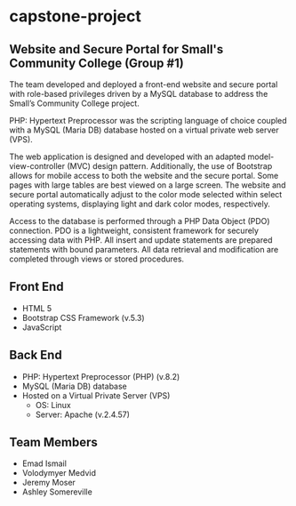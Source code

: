 # capstone-project
## Website and Secure Portal for Small's Community College (Group #1)

The team developed and deployed a front-end website and secure portal with role-based privileges driven by a MySQL database to address the Small’s Community College project.

PHP: Hypertext Preprocessor was the scripting language of choice coupled with a MySQL (Maria DB) database hosted on a virtual private web server (VPS).

The web application is designed and developed with an adapted model-view-controller (MVC) design pattern. Additionally, the use of Bootstrap allows for mobile access to both the website and the secure portal. Some pages with large tables are best viewed on a large screen. The website and secure portal automatically adjust to the color mode selected within select operating systems, displaying light and dark color modes, respectively.

Access to the database is performed through a PHP Data Object (PDO) connection. PDO is a lightweight, consistent framework for securely accessing data with PHP. All insert and update statements are prepared statements with bound parameters. All data retrieval and modification are completed through views or stored procedures.


## Front End
- HTML 5
- Bootstrap CSS Framework (v.5.3)
- JavaScript


## Back End
- PHP: Hypertext Preprocessor (PHP) (v.8.2)
- MySQL (Maria DB) database
- Hosted on a Virtual Private Server (VPS)
  - OS: Linux
  - Server: Apache (v.2.4.57)


## Team Members
- Emad Ismail
- Volodymyer Medvid
- Jeremy Moser
- Ashley Somereville
